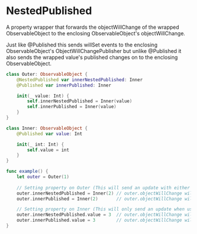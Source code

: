 # NestedPublished

A property wrapper that forwards the objectWillChange of the wrapped ObservableObject to the enclosing ObservableObject's objectWillChange.


Just like @Published this sends willSet events to the enclosing ObservableObject's ObjectWillChangePublisher but unlike @Published it also sends the wrapped value's published changes on to the enclosing ObservableObject.

```swift
class Outer: ObservableObject {
    @NestedPublished var innerNestedPublished: Inner
    @Published var innerPublished: Inner

    init(_ value: Int) {
        self.innerNestedPublished = Inner(value)
        self.innerPublished = Inner(value)
    }
}

class Inner: ObservableObject {
    @Published var value: Int

    init(_ int: Int) {
        self.value = int
    }
}

func example() {
    let outer = Outer(1)
    
    // Setting property on Outer (This will send an update with either @Published or @NestedPublished)
    outer.innerNestedPublished = Inner(2) // outer.objectWillChange will be called 
    outer.innerPublished = Inner(2)       // outer.objectWillChange will be called

    // Setting property on Inner (This will only send an update when using @NestedPublished)
    outer.innerNestedPublished.value = 3  // outer.objectWillChange will be called !!!
    outer.innerPublished.value = 3        // outer.objectWillChange will NOT be called 
}
```
